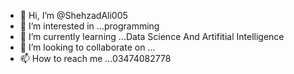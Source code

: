 - 👋 Hi, I’m @ShehzadAli005
- 👀 I’m interested in ...programming
- 🌱 I’m currently learning ...Data Science And Artifitial Intelligence
- 💞️ I’m looking to collaborate on ...
- 📫 How to reach me ...03474082778

<!---
ShehzadAli005/ShehzadAli005 is a ✨ special ✨ repository because its `README.md` (this file) appears on your GitHub profile.
You can click the Preview link to take a look at your changes.
--->

